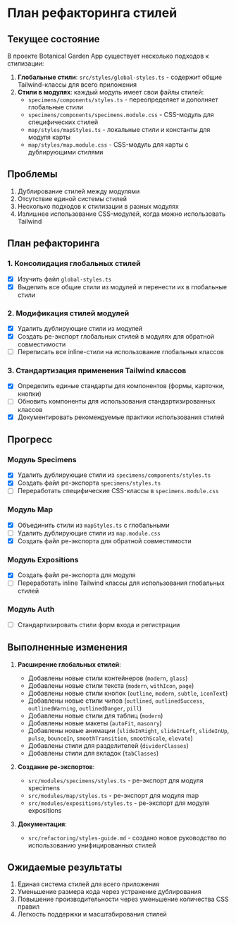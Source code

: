 # План рефакторинга стилей

## Текущее состояние
В проекте Botanical Garden App существует несколько подходов к стилизации:

1. **Глобальные стили**: `src/styles/global-styles.ts` - содержит общие Tailwind-классы для всего приложения
2. **Стили в модулях**: каждый модуль имеет свои файлы стилей:
   - `specimens/components/styles.ts` - переопределяет и дополняет глобальные стили
   - `specimens/components/specimens.module.css` - CSS-модуль для специфических стилей
   - `map/styles/mapStyles.ts` - локальные стили и константы для модуля карты
   - `map/styles/map.module.css` - CSS-модуль для карты с дублирующими стилями

## Проблемы
1. Дублирование стилей между модулями
2. Отсутствие единой системы стилей
3. Несколько подходов к стилизации в разных модулях
4. Излишнее использование CSS-модулей, когда можно использовать Tailwind

## План рефакторинга

### 1. Консолидация глобальных стилей
- [x] Изучить файл `global-styles.ts`
- [x] Выделить все общие стили из модулей и перенести их в глобальные стили

### 2. Модификация стилей модулей
- [x] Удалить дублирующие стили из модулей
- [x] Создать ре-экспорт глобальных стилей в модулях для обратной совместимости
- [ ] Переписать все inline-стили на использование глобальных классов

### 3. Стандартизация применения Tailwind классов
- [x] Определить единые стандарты для компонентов (формы, карточки, кнопки)
- [ ] Обновить компоненты для использования стандартизированных классов
- [x] Документировать рекомендуемые практики использования стилей

## Прогресс

### Модуль Specimens
- [x] Удалить дублирующие стили из `specimens/components/styles.ts`
- [x] Создать файл ре-экспорта `specimens/styles.ts`
- [ ] Переработать специфические CSS-классы в `specimens.module.css` 

### Модуль Map
- [x] Объединить стили из `mapStyles.ts` с глобальными
- [ ] Удалить дублирующие стили из `map.module.css`
- [x] Создать файл ре-экспорта для обратной совместимости

### Модуль Expositions
- [x] Создать файл ре-экспорта для модуля
- [ ] Переработать inline Tailwind классы для использования глобальных стилей

### Модуль Auth
- [ ] Стандартизировать стили форм входа и регистрации

## Выполненные изменения

1. **Расширение глобальных стилей**:
   - Добавлены новые стили контейнеров (`modern`, `glass`)
   - Добавлены новые стили текста (`modern`, `withIcon`, `page`)
   - Добавлены новые стили кнопок (`outline`, `modern`, `subtle`, `iconText`)
   - Добавлены новые стили чипов (`outlined`, `outlinedSuccess`, `outlinedWarning`, `outlinedDanger`, `pill`)
   - Добавлены новые стили для таблиц (`modern`)
   - Добавлены новые макеты (`autoFit`, `masonry`)
   - Добавлены новые анимации (`slideInRight`, `slideInLeft`, `slideInUp`, `pulse`, `bounceIn`, `smoothTransition`, `smoothScale`, `elevate`)
   - Добавлены стили для разделителей (`dividerClasses`)
   - Добавлены стили для вкладок (`tabClasses`)

2. **Создание ре-экспортов**:
   - `src/modules/specimens/styles.ts` - ре-экспорт для модуля specimens
   - `src/modules/map/styles.ts` - ре-экспорт для модуля map
   - `src/modules/expositions/styles.ts` - ре-экспорт для модуля expositions

3. **Документация**:
   - `src/refactoring/styles-guide.md` - создано новое руководство по использованию унифицированных стилей

## Ожидаемые результаты
1. Единая система стилей для всего приложения
2. Уменьшение размера кода через устранение дублирования
3. Повышение производительности через уменьшение количества CSS правил
4. Легкость поддержки и масштабирования стилей